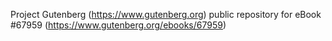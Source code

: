 Project Gutenberg (https://www.gutenberg.org) public repository for eBook #67959 (https://www.gutenberg.org/ebooks/67959)
